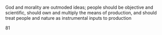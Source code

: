 God and morality are outmoded ideas; people should be objective and scientific, should own and multiply the means of production, and should treat people and nature as instrumental inputs to production

81